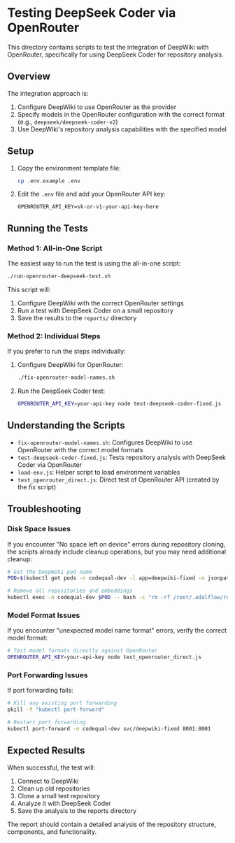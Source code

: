 # Testing DeepSeek Coder via OpenRouter

This directory contains scripts to test the integration of DeepWiki with OpenRouter, specifically for using DeepSeek Coder for repository analysis.

## Overview

The integration approach is:
1. Configure DeepWiki to use OpenRouter as the provider
2. Specify models in the OpenRouter configuration with the correct format (e.g., `deepseek/deepseek-coder-v2`)
3. Use DeepWiki's repository analysis capabilities with the specified model

## Setup

1. Copy the environment template file:
   ```bash
   cp .env.example .env
   ```

2. Edit the `.env` file and add your OpenRouter API key:
   ```
   OPENROUTER_API_KEY=sk-or-v1-your-api-key-here
   ```

## Running the Tests

### Method 1: All-in-One Script

The easiest way to run the test is using the all-in-one script:

```bash
./run-openrouter-deepseek-test.sh
```

This script will:
1. Configure DeepWiki with the correct OpenRouter settings
2. Run a test with DeepSeek Coder on a small repository
3. Save the results to the `reports/` directory

### Method 2: Individual Steps

If you prefer to run the steps individually:

1. Configure DeepWiki for OpenRouter:
   ```bash
   ./fix-openrouter-model-names.sh
   ```

2. Run the DeepSeek Coder test:
   ```bash
   OPENROUTER_API_KEY=your-api-key node test-deepseek-coder-fixed.js
   ```

## Understanding the Scripts

- `fix-openrouter-model-names.sh`: Configures DeepWiki to use OpenRouter with the correct model formats
- `test-deepseek-coder-fixed.js`: Tests repository analysis with DeepSeek Coder via OpenRouter
- `load-env.js`: Helper script to load environment variables
- `test_openrouter_direct.js`: Direct test of OpenRouter API (created by the fix script)

## Troubleshooting

### Disk Space Issues

If you encounter "No space left on device" errors during repository cloning, the scripts already include cleanup operations, but you may need additional cleanup:

```bash
# Get the DeepWiki pod name
POD=$(kubectl get pods -n codequal-dev -l app=deepwiki-fixed -o jsonpath='{.items[0].metadata.name}')

# Remove all repositories and embeddings
kubectl exec -n codequal-dev $POD -- bash -c "rm -rf /root/.adalflow/repos/* /root/.adalflow/embeddings/*"
```

### Model Format Issues

If you encounter "unexpected model name format" errors, verify the correct model format:

```bash
# Test model formats directly against OpenRouter
OPENROUTER_API_KEY=your-api-key node test_openrouter_direct.js
```

### Port Forwarding Issues

If port forwarding fails:

```bash
# Kill any existing port forwarding
pkill -f "kubectl port-forward"

# Restart port forwarding
kubectl port-forward -n codequal-dev svc/deepwiki-fixed 8001:8001
```

## Expected Results

When successful, the test will:
1. Connect to DeepWiki
2. Clean up old repositories
3. Clone a small test repository
4. Analyze it with DeepSeek Coder
5. Save the analysis to the reports directory

The report should contain a detailed analysis of the repository structure, components, and functionality.